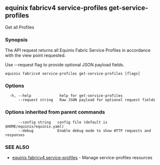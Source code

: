 ## equinix fabricv4 service-profiles get-service-profiles

Get all Profiles

### Synopsis

The API request returns all Equinix Fabric Service Profiles in accordance with the view point requested.

Use --request flag to provide optional JSON payload fields.

```
equinix fabricv4 service-profiles get-service-profiles [flags]
```

### Options

```
  -h, --help             help for get-service-profiles
      --request string   Raw JSON payload for optional request fields
```

### Options inherited from parent commands

```
      --config string   config file (default is $HOME/equinix/equinix.yaml)
      --debug           Enable debug mode to show HTTP requests and responses
```

### SEE ALSO

* [equinix fabricv4 service-profiles](equinix_fabricv4_service-profiles.md)	 - Manage service-profiles resources

